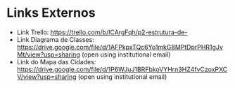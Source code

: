 # Links Externos

- Link Trello: https://trello.com/b/ICArgFqh/p2-estrutura-de-
- Link Diagrama de Classes: https://drive.google.com/file/d/1AFPkpxTQc6Yo1mkG8MPtDprPHR1gJvMt/view?usp=sharing (open using institutional email)
- Link do Mapa das Cidades: https://drive.google.com/file/d/1P6WJuJ1BRFbkoVYHrn3HZ4fvCzoxPXCV/view?usp=sharing (open using institutional email)